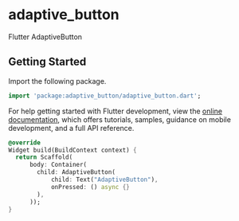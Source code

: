 # adaptive_button

Flutter AdaptiveButton

## Getting Started

Import the following package.

```dart
import 'package:adaptive_button/adaptive_button.dart';
```

For help getting started with Flutter development, view the
[online documentation](https://flutter.dev/docs), which offers tutorials, samples, guidance on
mobile development, and a full API reference.

```dart
@override
Widget build(BuildContext context) {
  return Scaffold(
      body: Container(
        child: AdaptiveButton(
            child: Text("AdaptiveButton"),
            onPressed: () async {}
        ),
      ));
}
```